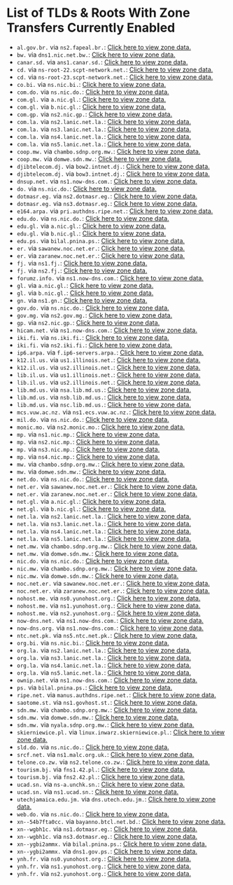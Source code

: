 # List of TLDs & Roots With Zone Transfers Currently Enabled

* `al.gov.br.` via `ns2.fapeal.br.`: [Click here to view zone data.](archives/al.gov.br/al.gov.br.zone)
* `bw.` via `dns1.nic.net.bw.`: [Click here to view zone data.](archives/bw/bw.zone)
* `canar.sd.` via `ans1.canar.sd.`: [Click here to view zone data.](archives/canar.sd/canar.sd.zone)
* `cd.` via `ns-root-22.scpt-network.net.`: [Click here to view zone data.](archives/cd/cd.zone)
* `cd.` via `ns-root-23.scpt-network.net.`: [Click here to view zone data.](archives/cd/cd.zone)
* `co.bi.` via `ns.nic.bi.`: [Click here to view zone data.](archives/co.bi/co.bi.zone)
* `com.do.` via `ns.nic.do.`: [Click here to view zone data.](archives/com.do/com.do.zone)
* `com.gl.` via `a.nic.gl.`: [Click here to view zone data.](archives/com.gl/com.gl.zone)
* `com.gl.` via `b.nic.gl.`: [Click here to view zone data.](archives/com.gl/com.gl.zone)
* `com.gp.` via `ns2.nic.gp.`: [Click here to view zone data.](archives/com.gp/com.gp.zone)
* `com.la.` via `ns2.lanic.net.la.`: [Click here to view zone data.](archives/com.la/com.la.zone)
* `com.la.` via `ns3.lanic.net.la.`: [Click here to view zone data.](archives/com.la/com.la.zone)
* `com.la.` via `ns4.lanic.net.la.`: [Click here to view zone data.](archives/com.la/com.la.zone)
* `com.la.` via `ns5.lanic.net.la.`: [Click here to view zone data.](archives/com.la/com.la.zone)
* `coop.mw.` via `chambo.sdnp.org.mw.`: [Click here to view zone data.](archives/coop.mw/coop.mw.zone)
* `coop.mw.` via `domwe.sdn.mw.`: [Click here to view zone data.](archives/coop.mw/coop.mw.zone)
* `djibtelecom.dj.` via `bow2.intnet.dj.`: [Click here to view zone data.](archives/djibtelecom.dj/djibtelecom.dj.zone)
* `djibtelecom.dj.` via `bow3.intnet.dj.`: [Click here to view zone data.](archives/djibtelecom.dj/djibtelecom.dj.zone)
* `dnsup.net.` via `ns1.now-dns.com.`: [Click here to view zone data.](archives/dnsup.net/dnsup.net.zone)
* `do.` via `ns.nic.do.`: [Click here to view zone data.](archives/do/do.zone)
* `dotmasr.eg.` via `ns2.dotmasr.eg.`: [Click here to view zone data.](archives/dotmasr.eg/dotmasr.eg.zone)
* `dotmasr.eg.` via `ns3.dotmasr.eg.`: [Click here to view zone data.](archives/dotmasr.eg/dotmasr.eg.zone)
* `e164.arpa.` via `pri.authdns.ripe.net.`: [Click here to view zone data.](archives/e164.arpa/e164.arpa.zone)
* `edu.do.` via `ns.nic.do.`: [Click here to view zone data.](archives/edu.do/edu.do.zone)
* `edu.gl.` via `a.nic.gl.`: [Click here to view zone data.](archives/edu.gl/edu.gl.zone)
* `edu.gl.` via `b.nic.gl.`: [Click here to view zone data.](archives/edu.gl/edu.gl.zone)
* `edu.ps.` via `bilal.pnina.ps.`: [Click here to view zone data.](archives/edu.ps/edu.ps.zone)
* `er.` via `sawanew.noc.net.er.`: [Click here to view zone data.](archives/er/er.zone)
* `er.` via `zaranew.noc.net.er.`: [Click here to view zone data.](archives/er/er.zone)
* `fj.` via `ns1.fj.`: [Click here to view zone data.](archives/fj/fj.zone)
* `fj.` via `ns2.fj.`: [Click here to view zone data.](archives/fj/fj.zone)
* `forumz.info.` via `ns1.now-dns.com.`: [Click here to view zone data.](archives/forumz.info/forumz.info.zone)
* `gl.` via `a.nic.gl.`: [Click here to view zone data.](archives/gl/gl.zone)
* `gl.` via `b.nic.gl.`: [Click here to view zone data.](archives/gl/gl.zone)
* `gn.` via `ns1.gn.`: [Click here to view zone data.](archives/gn/gn.zone)
* `gov.do.` via `ns.nic.do.`: [Click here to view zone data.](archives/gov.do/gov.do.zone)
* `gov.mg.` via `ns2.gov.mg.`: [Click here to view zone data.](archives/gov.mg/gov.mg.zone)
* `gp.` via `ns2.nic.gp.`: [Click here to view zone data.](archives/gp/gp.zone)
* `hicam.net.` via `ns1.now-dns.com.`: [Click here to view zone data.](archives/hicam.net/hicam.net.zone)
* `iki.fi.` via `ns.iki.fi.`: [Click here to view zone data.](archives/iki.fi/iki.fi.zone)
* `iki.fi.` via `ns2.iki.fi.`: [Click here to view zone data.](archives/iki.fi/iki.fi.zone)
* `ip6.arpa.` via `f.ip6-servers.arpa.`: [Click here to view zone data.](archives/ip6.arpa/ip6.arpa.zone)
* `k12.il.us.` via `us1.illinois.net.`: [Click here to view zone data.](archives/k12.il.us/k12.il.us.zone)
* `k12.il.us.` via `us2.illinois.net.`: [Click here to view zone data.](archives/k12.il.us/k12.il.us.zone)
* `lib.il.us.` via `us1.illinois.net.`: [Click here to view zone data.](archives/lib.il.us/lib.il.us.zone)
* `lib.il.us.` via `us2.illinois.net.`: [Click here to view zone data.](archives/lib.il.us/lib.il.us.zone)
* `lib.md.us.` via `nsa.lib.md.us.`: [Click here to view zone data.](archives/lib.md.us/lib.md.us.zone)
* `lib.md.us.` via `nsb.lib.md.us.`: [Click here to view zone data.](archives/lib.md.us/lib.md.us.zone)
* `lib.md.us.` via `nsc.lib.md.us.`: [Click here to view zone data.](archives/lib.md.us/lib.md.us.zone)
* `mcs.vuw.ac.nz.` via `ns1.ecs.vuw.ac.nz.`: [Click here to view zone data.](archives/mcs.vuw.ac.nz/mcs.vuw.ac.nz.zone)
* `mil.do.` via `ns.nic.do.`: [Click here to view zone data.](archives/mil.do/mil.do.zone)
* `monic.mo.` via `ns2.monic.mo.`: [Click here to view zone data.](archives/monic.mo/monic.mo.zone)
* `mp.` via `ns1.nic.mp.`: [Click here to view zone data.](archives/mp/mp.zone)
* `mp.` via `ns2.nic.mp.`: [Click here to view zone data.](archives/mp/mp.zone)
* `mp.` via `ns3.nic.mp.`: [Click here to view zone data.](archives/mp/mp.zone)
* `mp.` via `ns4.nic.mp.`: [Click here to view zone data.](archives/mp/mp.zone)
* `mw.` via `chambo.sdnp.org.mw.`: [Click here to view zone data.](archives/mw/mw.zone)
* `mw.` via `domwe.sdn.mw.`: [Click here to view zone data.](archives/mw/mw.zone)
* `net.do.` via `ns.nic.do.`: [Click here to view zone data.](archives/net.do/net.do.zone)
* `net.er.` via `sawanew.noc.net.er.`: [Click here to view zone data.](archives/net.er/net.er.zone)
* `net.er.` via `zaranew.noc.net.er.`: [Click here to view zone data.](archives/net.er/net.er.zone)
* `net.gl.` via `a.nic.gl.`: [Click here to view zone data.](archives/net.gl/net.gl.zone)
* `net.gl.` via `b.nic.gl.`: [Click here to view zone data.](archives/net.gl/net.gl.zone)
* `net.la.` via `ns2.lanic.net.la.`: [Click here to view zone data.](archives/net.la/net.la.zone)
* `net.la.` via `ns3.lanic.net.la.`: [Click here to view zone data.](archives/net.la/net.la.zone)
* `net.la.` via `ns4.lanic.net.la.`: [Click here to view zone data.](archives/net.la/net.la.zone)
* `net.la.` via `ns5.lanic.net.la.`: [Click here to view zone data.](archives/net.la/net.la.zone)
* `net.mw.` via `chambo.sdnp.org.mw.`: [Click here to view zone data.](archives/net.mw/net.mw.zone)
* `net.mw.` via `domwe.sdn.mw.`: [Click here to view zone data.](archives/net.mw/net.mw.zone)
* `nic.do.` via `ns.nic.do.`: [Click here to view zone data.](archives/nic.do/nic.do.zone)
* `nic.mw.` via `chambo.sdnp.org.mw.`: [Click here to view zone data.](archives/nic.mw/nic.mw.zone)
* `nic.mw.` via `domwe.sdn.mw.`: [Click here to view zone data.](archives/nic.mw/nic.mw.zone)
* `noc.net.er.` via `sawanew.noc.net.er.`: [Click here to view zone data.](archives/noc.net.er/noc.net.er.zone)
* `noc.net.er.` via `zaranew.noc.net.er.`: [Click here to view zone data.](archives/noc.net.er/noc.net.er.zone)
* `nohost.me.` via `ns0.yunohost.org.`: [Click here to view zone data.](archives/nohost.me/nohost.me.zone)
* `nohost.me.` via `ns1.yunohost.org.`: [Click here to view zone data.](archives/nohost.me/nohost.me.zone)
* `nohost.me.` via `ns2.yunohost.org.`: [Click here to view zone data.](archives/nohost.me/nohost.me.zone)
* `now-dns.net.` via `ns1.now-dns.com.`: [Click here to view zone data.](archives/now-dns.net/now-dns.net.zone)
* `now-dns.org.` via `ns1.now-dns.com.`: [Click here to view zone data.](archives/now-dns.org/now-dns.org.zone)
* `ntc.net.pk.` via `ns5.ntc.net.pk.`: [Click here to view zone data.](archives/ntc.net.pk/ntc.net.pk.zone)
* `org.bi.` via `ns.nic.bi.`: [Click here to view zone data.](archives/org.bi/org.bi.zone)
* `org.la.` via `ns2.lanic.net.la.`: [Click here to view zone data.](archives/org.la/org.la.zone)
* `org.la.` via `ns3.lanic.net.la.`: [Click here to view zone data.](archives/org.la/org.la.zone)
* `org.la.` via `ns4.lanic.net.la.`: [Click here to view zone data.](archives/org.la/org.la.zone)
* `org.la.` via `ns5.lanic.net.la.`: [Click here to view zone data.](archives/org.la/org.la.zone)
* `ownip.net.` via `ns1.now-dns.com.`: [Click here to view zone data.](archives/ownip.net/ownip.net.zone)
* `ps.` via `bilal.pnina.ps.`: [Click here to view zone data.](archives/ps/ps.zone)
* `ripe.net.` via `manus.authdns.ripe.net.`: [Click here to view zone data.](archives/ripe.net/ripe.net.zone)
* `saotome.st.` via `ns1.govhost.st.`: [Click here to view zone data.](archives/saotome.st/saotome.st.zone)
* `sdn.mw.` via `chambo.sdnp.org.mw.`: [Click here to view zone data.](archives/sdn.mw/sdn.mw.zone)
* `sdn.mw.` via `domwe.sdn.mw.`: [Click here to view zone data.](archives/sdn.mw/sdn.mw.zone)
* `sdn.mw.` via `nyala.sdnp.org.mw.`: [Click here to view zone data.](archives/sdn.mw/sdn.mw.zone)
* `skierniewice.pl.` via `linux.inwarz.skierniewice.pl.`: [Click here to view zone data.](archives/skierniewice.pl/skierniewice.pl.zone)
* `sld.do.` via `ns.nic.do.`: [Click here to view zone data.](archives/sld.do/sld.do.zone)
* `srcf.net.` via `ns1.malc.org.uk.`: [Click here to view zone data.](archives/srcf.net/srcf.net.zone)
* `telone.co.zw.` via `ns2.telone.co.zw.`: [Click here to view zone data.](archives/telone.co.zw/telone.co.zw.zone)
* `tourism.bj.` via `fns1.42.pl.`: [Click here to view zone data.](archives/tourism.bj/tourism.bj.zone)
* `tourism.bj.` via `fns2.42.pl.`: [Click here to view zone data.](archives/tourism.bj/tourism.bj.zone)
* `ucad.sn.` via `ns-a.unchk.sn.`: [Click here to view zone data.](archives/ucad.sn/ucad.sn.zone)
* `ucad.sn.` via `ns1.ucad.sn.`: [Click here to view zone data.](archives/ucad.sn/ucad.sn.zone)
* `utechjamaica.edu.jm.` via `dns.utech.edu.jm.`: [Click here to view zone data.](archives/utechjamaica.edu.jm/utechjamaica.edu.jm.zone)
* `web.do.` via `ns.nic.do.`: [Click here to view zone data.](archives/web.do/web.do.zone)
* `xn--54b7fta0cc.` via `bayanno.btcl.net.bd.`: [Click here to view zone data.](archives/xn--54b7fta0cc/xn--54b7fta0cc.zone)
* `xn--wgbh1c.` via `ns1.dotmasr.eg.`: [Click here to view zone data.](archives/xn--wgbh1c/xn--wgbh1c.zone)
* `xn--wgbh1c.` via `ns3.dotmasr.eg.`: [Click here to view zone data.](archives/xn--wgbh1c/xn--wgbh1c.zone)
* `xn--ygbi2ammx.` via `bilal.pnina.ps.`: [Click here to view zone data.](archives/xn--ygbi2ammx/xn--ygbi2ammx.zone)
* `xn--ygbi2ammx.` via `dns1.gov.ps.`: [Click here to view zone data.](archives/xn--ygbi2ammx/xn--ygbi2ammx.zone)
* `ynh.fr.` via `ns0.yunohost.org.`: [Click here to view zone data.](archives/ynh.fr/ynh.fr.zone)
* `ynh.fr.` via `ns1.yunohost.org.`: [Click here to view zone data.](archives/ynh.fr/ynh.fr.zone)
* `ynh.fr.` via `ns2.yunohost.org.`: [Click here to view zone data.](archives/ynh.fr/ynh.fr.zone)
